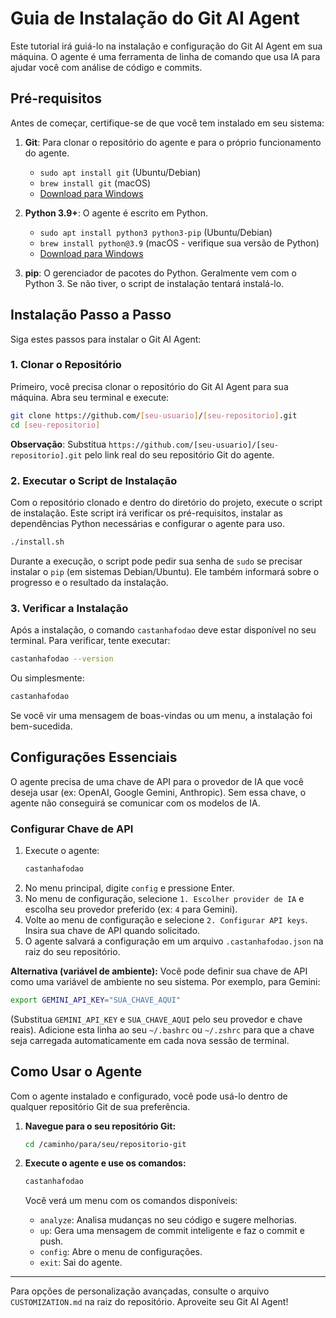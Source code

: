 # Guia de Instalação do Git AI Agent

Este tutorial irá guiá-lo na instalação e configuração do Git AI Agent em sua máquina. O agente é uma ferramenta de linha de comando que usa IA para ajudar você com análise de código e commits.

## Pré-requisitos

Antes de começar, certifique-se de que você tem instalado em seu sistema:

1.  **Git**: Para clonar o repositório do agente e para o próprio funcionamento do agente.
    *   `sudo apt install git` (Ubuntu/Debian)
    *   `brew install git` (macOS)
    *   [Download para Windows](https://git-scm.com/download/win)

2.  **Python 3.9+**: O agente é escrito em Python.
    *   `sudo apt install python3 python3-pip` (Ubuntu/Debian)
    *   `brew install python@3.9` (macOS - verifique sua versão de Python)
    *   [Download para Windows](https://www.python.org/downloads/)

3.  **pip**: O gerenciador de pacotes do Python. Geralmente vem com o Python 3. Se não tiver, o script de instalação tentará instalá-lo.

## Instalação Passo a Passo

Siga estes passos para instalar o Git AI Agent:

### 1. Clonar o Repositório

Primeiro, você precisa clonar o repositório do Git AI Agent para sua máquina. Abra seu terminal e execute:

```bash
git clone https://github.com/[seu-usuario]/[seu-repositorio].git
cd [seu-repositorio]
```

**Observação**: Substitua `https://github.com/[seu-usuario]/[seu-repositorio].git` pelo link real do seu repositório Git do agente.

### 2. Executar o Script de Instalação

Com o repositório clonado e dentro do diretório do projeto, execute o script de instalação. Este script irá verificar os pré-requisitos, instalar as dependências Python necessárias e configurar o agente para uso.

```bash
./install.sh
```

Durante a execução, o script pode pedir sua senha de `sudo` se precisar instalar o `pip` (em sistemas Debian/Ubuntu). Ele também informará sobre o progresso e o resultado da instalação.

### 3. Verificar a Instalação

Após a instalação, o comando `castanhafodao` deve estar disponível no seu terminal. Para verificar, tente executar:

```bash
castanhafodao --version
```
Ou simplesmente:
```bash
castanhafodao
```

Se você vir uma mensagem de boas-vindas ou um menu, a instalação foi bem-sucedida.

## Configurações Essenciais

O agente precisa de uma chave de API para o provedor de IA que você deseja usar (ex: OpenAI, Google Gemini, Anthropic). Sem essa chave, o agente não conseguirá se comunicar com os modelos de IA.

### Configurar Chave de API

1.  Execute o agente:
    ```bash
    castanhafodao
    ```
2.  No menu principal, digite `config` e pressione Enter.
3.  No menu de configuração, selecione `1. Escolher provider de IA` e escolha seu provedor preferido (ex: `4` para Gemini).
4.  Volte ao menu de configuração e selecione `2. Configurar API keys`. Insira sua chave de API quando solicitado.
5.  O agente salvará a configuração em um arquivo `.castanhafodao.json` na raiz do seu repositório.

**Alternativa (variável de ambiente):** Você pode definir sua chave de API como uma variável de ambiente no seu sistema. Por exemplo, para Gemini:

```bash
export GEMINI_API_KEY="SUA_CHAVE_AQUI"
```
(Substitua `GEMINI_API_KEY` e `SUA_CHAVE_AQUI` pelo seu provedor e chave reais). Adicione esta linha ao seu `~/.bashrc` ou `~/.zshrc` para que a chave seja carregada automaticamente em cada nova sessão de terminal.

## Como Usar o Agente

Com o agente instalado e configurado, você pode usá-lo dentro de qualquer repositório Git de sua preferência.

1.  **Navegue para o seu repositório Git:**
    ```bash
    cd /caminho/para/seu/repositorio-git
    ```

2.  **Execute o agente e use os comandos:**
    ```bash
    castanhafodao
    ```
    Você verá um menu com os comandos disponíveis:

    *   `analyze`: Analisa mudanças no seu código e sugere melhorias.
    *   `up`: Gera uma mensagem de commit inteligente e faz o commit e push.
    *   `config`: Abre o menu de configurações.
    *   `exit`: Sai do agente.

--- 

Para opções de personalização avançadas, consulte o arquivo `CUSTOMIZATION.md` na raiz do repositório. Aproveite seu Git AI Agent!
